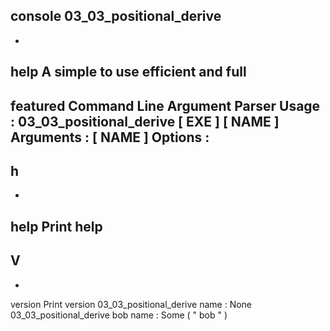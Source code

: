 console
03_03_positional_derive
-
-
help
A
simple
to
use
efficient
and
full
-
featured
Command
Line
Argument
Parser
Usage
:
03_03_positional_derive
[
EXE
]
[
NAME
]
Arguments
:
[
NAME
]
Options
:
-
h
-
-
help
Print
help
-
V
-
-
version
Print
version
03_03_positional_derive
name
:
None
03_03_positional_derive
bob
name
:
Some
(
"
bob
"
)
